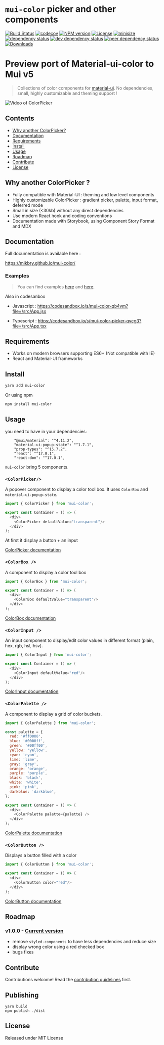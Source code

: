 # `mui-color` picker and other components

[![Build Status][action-image]][action-url]
[![codecov][codecov-image]][codecov-url]
[![NPM version][npm-image]][npm-url]
[![License][license-image]][license-url]
[![minisize][min-image]][min-url]
[![dependency status][deps-svg]][deps-url]
[![dev dependency status][dev-deps-svg]][dev-deps-url]
[![peer dependency status][peer-deps-svg]][peer-deps-url]
[![Downloads][downloads-image]][downloads-url]

[action-image]: https://github.com/mikbry/mui-color/workflows/Build%20and%20Deploy/badge.svg
[action-url]: https://mikbry.github.io/mui-color/
[codecov-image]: https://codecov.io/gh/mikbry/mui-color/branch/master/graph/badge.svg?token=K4P0vnM5fh
[codecov-url]: https://codecov.io/gh/mikbry/mui-color
[npm-image]: https://img.shields.io/npm/v/mui-color.svg
[npm-url]: https://npmjs.org/package/mui-color
[license-image]: https://img.shields.io/github/license/mikbry/mui-color
[License-url]:https://github.com/mikbry/mui-color/blob/master/LICENSE
[min-image]:https://badgen.net/bundlephobia/min/mui-color
[min-url]:https://bundlephobia.com/result?p=mui-color
[deps-svg]: https://david-dm.org/mikbry/mui-color.svg
[deps-url]: https://david-dm.org/mikbry/mui-color
[dev-deps-svg]: https://david-dm.org/mikbry/mui-color/dev-status.svg
[dev-deps-url]: https://david-dm.org/mikbry/mui-color#info=devDependencies
[peer-deps-svg]: https://david-dm.org/mikbry/mui-color/peer-status.svg
[peer-deps-url]: https://david-dm.org/mikbry/mui-color#info=peerDependencies
[downloads-image]: http://img.shields.io/npm/dm/mui-color.svg
[downloads-url]: http://npm-stat.com/charts.html?package=mui-color

# Preview port of Material-ui-color to Mui v5

> Collections of color components for [material-ui](https://github.com/mui-org/material-ui). No dependencies, small, highly customizable and theming support !



![Video of ColorPicker](./images/muicc-v0-2.webp)

## Contents

- [Why another ColorPicker?](#why-another-colorpicker)
- [Documentation](#documentation)
- [Requirements](#requirements)
- [Install](#install)
- [Usage](#usage)
- [Roadmap](#roadmap)
- [Contribute](#contribute)
- [License](#license)

## Why another ColorPicker ?

- Fully compatible with Material-UI : theming and low level components
- Highly customizable ColorPicker : gradient picker, palette, input format, deferred mode
-  Small in size (<30kb) without any direct dependencies
- Use modern React hook and coding conventions
- Documentation made with Storybook, using Component Story Format and MDX

## Documentation

Full documentation is available here :

https://mikbry.github.io/mui-color/

### Examples 

> You can find examples [here](EXAMPLES.md) and [here](/examples).

Also in codesanbox

- Javascript : https://codesandbox.io/s/mui-color-qb4vm?file=/src/App.jsx

- Typescript : https://codesandbox.io/s/mui-color-picker-qvcg3?file=/src/App.tsx


## Requirements
- Works on modern browsers supporting ES6+ (Not compatible with IE)
- React and Material-UI frameworks

## Install

```bash
yarn add mui-color
```

Or using npm
```bash
npm install mui-color
```

## Usage

you need to have in your dependencies:

```
    "@mui/material": "^4.11.2",
    "material-ui-popup-state": "^1.7.1",
    "prop-types": "^15.7.2",
    "react": "^17.0.1",
    "react-dom": "^17.0.1",
```

`mui-color` bring 5 components.

### `<ColorPicker/>`

A popover component to display a color tool box. It uses `ColorBox` and `material-ui-popup-state`.

```javascript
import { ColorPicker } from 'mui-color';

export const Container = () => (
  <div>
    <ColorPicker defaultValue="transparent"/>
  </div>
);
```

At first it display a button + an input

[ColorPicker documentation](https://mikbry.github.io/mui-color/?path=/story/components-colorpicker--basic)

### `<ColorBox />`

A component to display a color tool box
```javascript
import { ColorBox } from 'mui-color';

export const Container = () => (
  <div>
    <ColorBox defaultValue="transparent"/>
  </div>
);
```

[ColorBox documentation](https://mikbry.github.io/mui-color/?path=/story/components-colorbox--basic)

### `<ColorInput />`

An input component to display/edit color values in different format (plain, hex, rgb, hsl, hsv).

```javascript
import { ColorInput } from 'mui-color';

export const Container = () => (
  <div>
    <ColorInput defaultValue="red"/>
  </div>
);
```

[ColorInput documentation](https://mikbry.github.io/mui-color/?path=/story/components-colorinput--basic)

### `<ColorPalette />`

A component to display a grid of color buckets.

```javascript
import { ColorPalette } from 'mui-color';

const palette = {
  red: '#ff0000',
  blue: '#0000ff',
  green: '#00ff00',
  yellow: 'yellow',
  cyan: 'cyan',
  lime: 'lime',
  gray: 'gray',
  orange: 'orange',
  purple: 'purple',
  black: 'black',
  white: 'white',
  pink: 'pink',
  darkblue: 'darkblue',
};

export const Container = () => (
  <div>
    <ColorPalette palette={palette} />
  </div>
);
```

[ColorPalette documentation](https://mikbry.github.io/mui-color/?path=/story/components-colorpalette--basic)

### `<ColorButton />`

Displays a button filled with a color

```javascript
import { ColorButton } from 'mui-color';

export const Container = () => (
  <div>
    <ColorButton color="red"/>
  </div>
);
```

[ColorButton documentation](https://mikbry.github.io/mui-color/?path=/story/components-colorbutton--basic)

## Roadmap

### v1.0.0 - [Current version](https://github.com/mikbry/mui-color/releases/tag/v1.0.0)
- remove `styled-components` to have less dependencies and reduce size
- display wrong color using a red checked box
- bugs fixes

## Contribute

Contributions welcome! Read the [contribution guidelines](CONTRIBUTING.md) first.

## Publishing

```
yarn build
npm publish ./dist
```

## License

Released under MIT License

